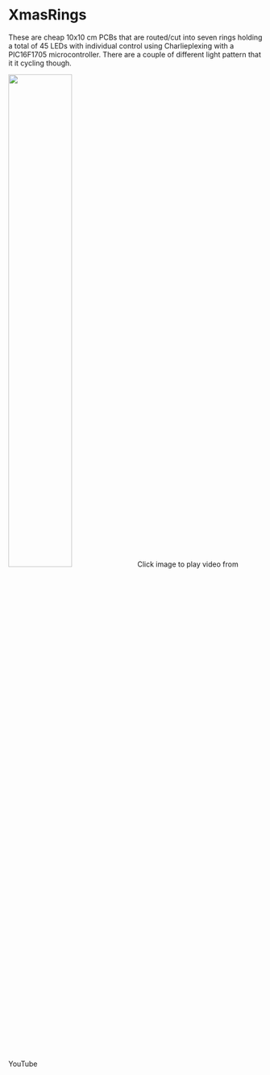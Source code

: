 # XmasRings

These are cheap 10x10 cm PCBs that are routed/cut into seven rings holding a total of 45 LEDs with individual control using Charlieplexing with a PIC16F1705 microcontroller. There are a couple of different light pattern that it it cycling though.

[<img src="https://img.youtube.com/vi/cKff3fn9ruI/maxresdefault.jpg" width="50%">](https://youtu.be/cKff3fn9ruI)
Click image to play video from YouTube




